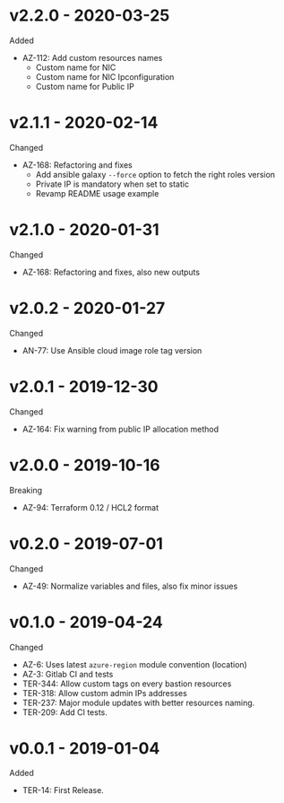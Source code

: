 # v2.2.0 - 2020-03-25

Added
  * AZ-112: Add custom resources names
    - Custom name for NIC
    - Custom name for NIC Ipconfiguration
    - Custom name for Public IP

# v2.1.1 - 2020-02-14

Changed
  * AZ-168: Refactoring and fixes
    - Add ansible galaxy `--force` option to fetch the right roles version
    - Private IP is mandatory when set to static
    - Revamp README usage example

# v2.1.0 - 2020-01-31

Changed
  * AZ-168: Refactoring and fixes, also new outputs

# v2.0.2 - 2020-01-27

Changed
  * AN-77: Use Ansible cloud image role tag version

# v2.0.1 - 2019-12-30

Changed
  * AZ-164: Fix warning from public IP allocation method

# v2.0.0 - 2019-10-16

Breaking
  * AZ-94: Terraform 0.12 / HCL2 format

# v0.2.0 - 2019-07-01

Changed
  * AZ-49: Normalize variables and files, also fix minor issues

# v0.1.0 - 2019-04-24

Changed
  * AZ-6: Uses latest `azure-region` module convention (location)
  * AZ-3: Gitlab CI and tests
  * TER-344: Allow custom tags on every bastion resources
  * TER-318: Allow custom admin IPs addresses
  * TER-237: Major module updates with better resources naming.
  * TER-209: Add CI tests.

# v0.0.1 - 2019-01-04

Added
  * TER-14: First Release.
